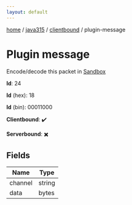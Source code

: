 ```yaml
---
layout: default
---
```


[home](/)  /  [java315](/protocol/java315)  /  [clientbound](/protocol/java315/clientbound)  /  plugin-message

# Plugin message

Encode/decode this packet in [Sandbox](../../../sandbox/java315#Clientbound.PluginMessage)

**Id**: 24

**Id** (hex): 18

**Id** (bin): 00011000

**Clientbound**: ✔️

**Serverbound**: ✖️

## Fields

Name | Type
---|---
channel | string
data | bytes
